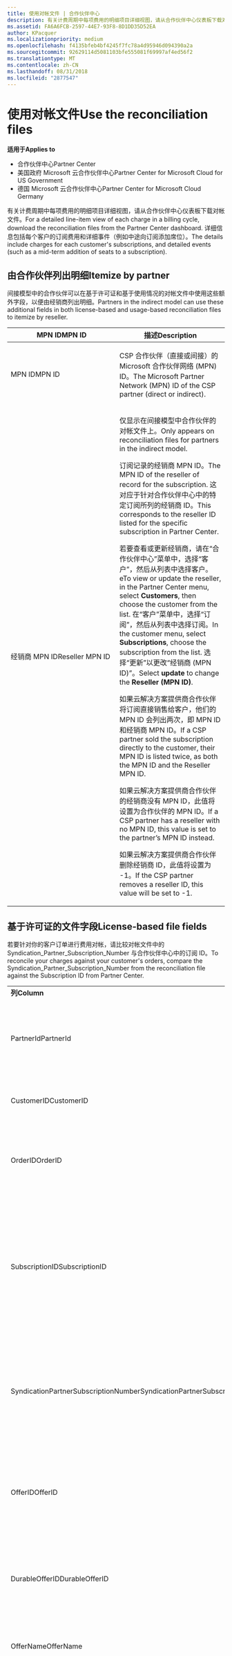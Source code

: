 ```yaml
---
title: 使用对帐文件 | 合作伙伴中心
description: 有关计费周期中每项费用的明细项目详细视图，请从合作伙伴中心仪表板下载对帐文件。
ms.assetid: FA6A6FCB-2597-44E7-93F8-8D1DD35D52EA
author: KPacquer
ms.localizationpriority: medium
ms.openlocfilehash: f4135bfeb4bf4245f7fc78a4d95946d094390a2a
ms.sourcegitcommit: 92629114d5081103bfe555081f69997af4ed56f2
ms.translationtype: MT
ms.contentlocale: zh-CN
ms.lasthandoff: 08/31/2018
ms.locfileid: "2877547"
---
```

# <a name="use-the-reconciliation-files"></a><span data-ttu-id="f4995-103">使用对帐文件</span><span class="sxs-lookup"><span data-stu-id="f4995-103">Use the reconciliation files</span></span>

**<span data-ttu-id="f4995-104">适用于</span><span class="sxs-lookup"><span data-stu-id="f4995-104">Applies to</span></span>**

-  <span data-ttu-id="f4995-105">合作伙伴中心</span><span class="sxs-lookup"><span data-stu-id="f4995-105">Partner Center</span></span>
-  <span data-ttu-id="f4995-106">美国政府 Microsoft 云合作伙伴中心</span><span class="sxs-lookup"><span data-stu-id="f4995-106">Partner Center for Microsoft Cloud for US Government</span></span>
-  <span data-ttu-id="f4995-107">德国 Microsoft 云合作伙伴中心</span><span class="sxs-lookup"><span data-stu-id="f4995-107">Partner Center for Microsoft Cloud Germany</span></span>

<span data-ttu-id="f4995-108">有关计费周期中每项费用的明细项目详细视图，请从合作伙伴中心仪表板下载对帐文件。</span><span class="sxs-lookup"><span data-stu-id="f4995-108">For a detailed line-item view of each charge in a billing cycle, download the reconciliation files from the Partner Center dashboard.</span></span> <span data-ttu-id="f4995-109">详细信息包括每个客户的订阅费用和详细事件（例如中途向订阅添加席位）。</span><span class="sxs-lookup"><span data-stu-id="f4995-109">The details include charges for each customer's subscriptions, and detailed events (such as a mid-term addition of seats to a subscription).</span></span>

## <a href="" id="itemizebypartner"></a><span data-ttu-id="f4995-110">由合作伙伴列出明细</span><span class="sxs-lookup"><span data-stu-id="f4995-110">Itemize by partner</span></span>


<span data-ttu-id="f4995-111">间接模型中的合作伙伴可以在基于许可证和基于使用情况的对帐文件中使用这些额外字段，以便由经销商列出明细。</span><span class="sxs-lookup"><span data-stu-id="f4995-111">Partners in the indirect model can use these additional fields in both license-based and usage-based reconciliation files to itemize by reseller.</span></span>

<table>
<colgroup>
<col width="50%" />
<col width="50%" />
</colgroup>
<thead>
<tr class="header">
<th><span data-ttu-id="f4995-112">MPN ID</span><span class="sxs-lookup"><span data-stu-id="f4995-112">MPN ID</span></span></th>
<th><span data-ttu-id="f4995-113">描述</span><span class="sxs-lookup"><span data-stu-id="f4995-113">Description</span></span></th>
</tr>
</thead>
<tbody>
<tr class="odd">
<td><span data-ttu-id="f4995-114">MPN ID</span><span class="sxs-lookup"><span data-stu-id="f4995-114">MPN ID</span></span></td>
<td><p><span data-ttu-id="f4995-115">CSP 合作伙伴（直接或间接）的 Microsoft 合作伙伴网络 (MPN) ID。</span><span class="sxs-lookup"><span data-stu-id="f4995-115">The Microsoft Partner Network (MPN) ID of the CSP partner (direct or indirect).</span></span></p></td>
</tr>
<tr class="even">
<td><span data-ttu-id="f4995-116">经销商 MPN ID</span><span class="sxs-lookup"><span data-stu-id="f4995-116">Reseller MPN ID</span></span></td>
<td><p><span data-ttu-id="f4995-117">仅显示在间接模型中合作伙伴的对帐文件上。</span><span class="sxs-lookup"><span data-stu-id="f4995-117">Only appears on reconciliation files for partners in the indirect model.</span></span></p>
<p><span data-ttu-id="f4995-118">订阅记录的经销商 MPN ID。</span><span class="sxs-lookup"><span data-stu-id="f4995-118">The MPN ID of the reseller of record for the subscription.</span></span> <span data-ttu-id="f4995-119">这对应于针对合作伙伴中心中的特定订阅所列的经销商 ID。</span><span class="sxs-lookup"><span data-stu-id="f4995-119">This corresponds to the reseller ID listed for the specific subscription in Partner Center.</span></span></p>
<p><span data-ttu-id="f4995-120">若要查看或更新经销商，请在“合作伙伴中心”菜单中，选择“客户”<strong></strong>，然后从列表中选择客户。</span><span class="sxs-lookup"><span data-stu-id="f4995-120">eTo view or update the reseller, in the Partner Center menu, select <strong>Customers</strong>, then choose the customer from the list.</span></span> <span data-ttu-id="f4995-121">在“客户”菜单中，选择“订阅”<strong></strong>，然后从列表中选择订阅。</span><span class="sxs-lookup"><span data-stu-id="f4995-121">In the customer menu, select <strong>Subscriptions</strong>, choose the subscription from the list.</span></span> <span data-ttu-id="f4995-122">选择“更新”<strong></strong>以更改“经销商 (MPN ID)”<strong></strong>。</span><span class="sxs-lookup"><span data-stu-id="f4995-122">Select <strong>update</strong> to change the <strong>Reseller (MPN ID)</strong>.</span></span></p>
<p><span data-ttu-id="f4995-123">如果云解决方案提供商合作伙伴将订阅直接销售给客户，他们的 MPN ID 会列出两次，即 MPN ID 和经销商 MPN ID。</span><span class="sxs-lookup"><span data-stu-id="f4995-123">If a CSP partner sold the subscription directly to the customer, their MPN ID is listed twice, as both the MPN ID and the Reseller MPN ID.</span></span></p>
<p><span data-ttu-id="f4995-124">如果云解决方案提供商合作伙伴的经销商没有 MPN ID，此值将设置为合作伙伴的 MPN ID。</span><span class="sxs-lookup"><span data-stu-id="f4995-124">If a CSP partner has a reseller with no MPN ID, this value is set to the partner’s MPN ID instead.</span></span></p>
<p><span data-ttu-id="f4995-125">如果云解决方案提供商合作伙伴删除经销商 ID，此值将设置为 -1。</span><span class="sxs-lookup"><span data-stu-id="f4995-125">If the CSP partner removes a reseller ID, this value will be set to -1.</span></span></p></td>
</tr>
</tbody>
</table>

 

## <a href="" id="licensebasedfiles"></a> <span data-ttu-id="f4995-126">基于许可证的文件字段</span><span class="sxs-lookup"><span data-stu-id="f4995-126">License-based file fields</span></span>


<span data-ttu-id="f4995-127">若要针对你的客户订单进行费用对帐，请比较对帐文件中的 Syndication\_Partner\_Subscription\_Number 与合作伙伴中心中的订阅 ID。</span><span class="sxs-lookup"><span data-stu-id="f4995-127">To reconcile your charges against your customer's orders, compare the Syndication\_Partner\_Subscription\_Number from the reconciliation file against the Subscription ID from Partner Center.</span></span>

<table>
<colgroup>
<col width="33%" />
<col width="33%" />
<col width="33%" />
</colgroup>
<tbody>
<tr class="odd">
<td><strong><span data-ttu-id="f4995-128">列</span><span class="sxs-lookup"><span data-stu-id="f4995-128">Column</span></span></strong></td>
<td><strong><span data-ttu-id="f4995-129">描述</span><span class="sxs-lookup"><span data-stu-id="f4995-129">Description</span></span></strong></td>
<td><strong><span data-ttu-id="f4995-130">示例值</span><span class="sxs-lookup"><span data-stu-id="f4995-130">Sample Value</span></span></strong></td>
</tr>
<tr class="even">
<td><span data-ttu-id="f4995-131">PartnerId</span><span class="sxs-lookup"><span data-stu-id="f4995-131">PartnerId</span></span></td>
<td><p><span data-ttu-id="f4995-132">特定计费单位的唯一标识符（采用 GUID 格式）。</span><span class="sxs-lookup"><span data-stu-id="f4995-132">Unique identifier for a specific billing entity, in GUID format.</span></span> <span data-ttu-id="f4995-133">对帐不需要，但可能是有用的信息。</span><span class="sxs-lookup"><span data-stu-id="f4995-133">Not required for reconciliation, however may be useful information.</span></span> <span data-ttu-id="f4995-134">在所有行中均相同。</span><span class="sxs-lookup"><span data-stu-id="f4995-134">Same in all rows.</span></span></p></td>
<td><span data-ttu-id="f4995-135">8ddd03642-test-test-test-46b58d356b4e</span><span class="sxs-lookup"><span data-stu-id="f4995-135">8ddd03642-test-test-test-46b58d356b4e</span></span></td>
</tr>
<tr class="odd">
<td><span data-ttu-id="f4995-136">CustomerID</span><span class="sxs-lookup"><span data-stu-id="f4995-136">CustomerID</span></span></td>
<td><p><span data-ttu-id="f4995-137">唯一 Microsoft ID（采用 GUID 格式），用于识别客户。</span><span class="sxs-lookup"><span data-stu-id="f4995-137">Unique Microsoft ID, in GUID format, used to identify the customer.</span></span></p></td>
<td><span data-ttu-id="f4995-138">12ABCD34-001A-BCD2-987C-3210ABCD5678</span><span class="sxs-lookup"><span data-stu-id="f4995-138">12ABCD34-001A-BCD2-987C-3210ABCD5678</span></span></td>
</tr>
<tr class="even">
<td><span data-ttu-id="f4995-139">OrderID</span><span class="sxs-lookup"><span data-stu-id="f4995-139">OrderID</span></span></td>
<td><p><span data-ttu-id="f4995-140">Microsoft 帐单平台中订单的唯一标识符。</span><span class="sxs-lookup"><span data-stu-id="f4995-140">Unique identifier for an order in the Microsoft billing platform.</span></span> <span data-ttu-id="f4995-141">当联系支持人员而不用于对帐时，可能对识别订单非常有用。</span><span class="sxs-lookup"><span data-stu-id="f4995-141">May be useful to identify the order when contacting support but not for reconciliation.</span></span></p></td>
<td><span data-ttu-id="f4995-142">566890604832738111</span><span class="sxs-lookup"><span data-stu-id="f4995-142">566890604832738111</span></span></td>
</tr>
<tr class="odd">
<td><span data-ttu-id="f4995-143">SubscriptionID</span><span class="sxs-lookup"><span data-stu-id="f4995-143">SubscriptionID</span></span></td>
<td><p><span data-ttu-id="f4995-144">Microsoft 帐单平台中订阅的唯一标识符。</span><span class="sxs-lookup"><span data-stu-id="f4995-144">Unique identifier for a subscription in the Microsoft billing platform.</span></span> <span data-ttu-id="f4995-145">当联系支持人员而不用于对帐时，可能对识别订阅非常有用。</span><span class="sxs-lookup"><span data-stu-id="f4995-145">May be useful to identify the subscription when contacting support but not for reconciliation.</span></span></p>
<p><span data-ttu-id="f4995-146">这与合作伙伴管理员控制台中的订阅 ID 不相同。</span><span class="sxs-lookup"><span data-stu-id="f4995-146">This is not the same as the Subscription ID on the Partner Admin Console.</span></span> <span data-ttu-id="f4995-147">请参阅 Syndication_Partner_Subscription_Number。</span><span class="sxs-lookup"><span data-stu-id="f4995-147">Please see Syndication_Partner_Subscription_Number.</span></span></p></td>
<td><span data-ttu-id="f4995-148">usCBMgAAAAAAAAIA</span><span class="sxs-lookup"><span data-stu-id="f4995-148">usCBMgAAAAAAAAIA</span></span></td>
</tr>
<tr class="even">
<td><span data-ttu-id="f4995-149">SyndicationPartnerSubscriptionNumber</span><span class="sxs-lookup"><span data-stu-id="f4995-149">SyndicationPartnerSubscriptionNumber</span></span></td>
<td><p><span data-ttu-id="f4995-150">订阅的唯一标识符。</span><span class="sxs-lookup"><span data-stu-id="f4995-150">Unique identifier for subscriptions.</span></span> <span data-ttu-id="f4995-151">客户的同一个计划可能有多个订阅，因此这对于对帐文件分析非常重要。</span><span class="sxs-lookup"><span data-stu-id="f4995-151">A customer can have multiple subscriptions for the same plan, so this is important for reconciliation file analysis.</span></span></p>
<p><span data-ttu-id="f4995-152">此字段将映射到合作伙伴管理员控制台中的订阅 ID。</span><span class="sxs-lookup"><span data-stu-id="f4995-152">This field maps to the Subscription ID in the Partner Admin Console.</span></span></p></td>
<td><span data-ttu-id="f4995-153">fb977ab5-test-test-test-24c8d9591708</span><span class="sxs-lookup"><span data-stu-id="f4995-153">fb977ab5-test-test-test-24c8d9591708</span></span></td>
</tr>
<tr class="odd">
<td><span data-ttu-id="f4995-154">OfferID</span><span class="sxs-lookup"><span data-stu-id="f4995-154">OfferID</span></span></td>
<td><p><span data-ttu-id="f4995-155">唯一的产品/服务 ID。</span><span class="sxs-lookup"><span data-stu-id="f4995-155">Unique offer ID.</span></span> <span data-ttu-id="f4995-156">根据价目表的标准产品/服务 ID。</span><span class="sxs-lookup"><span data-stu-id="f4995-156">Standard offer ID as per price list.</span></span></p>
<p><span data-ttu-id="f4995-157"><b>注意</b>：此值与价目表中的产品/服务 ID 不匹配。</span><span class="sxs-lookup"><span data-stu-id="f4995-157"><b>Note</b>: This value does not match Offer ID from the price list.</span></span> <span data-ttu-id="f4995-158">请参阅下方的 DurableOfferID。</span><span class="sxs-lookup"><span data-stu-id="f4995-158">See DurableOfferID below.</span></span></p></td>
<td><span data-ttu-id="f4995-159">FE616D64-E9A8-40EF-843F-152E9BBEF3D1</span><span class="sxs-lookup"><span data-stu-id="f4995-159">FE616D64-E9A8-40EF-843F-152E9BBEF3D1</span></span></td>
</tr>
<tr class="even">
<td><span data-ttu-id="f4995-160">DurableOfferID</span><span class="sxs-lookup"><span data-stu-id="f4995-160">DurableOfferID</span></span></td>
<td><p><span data-ttu-id="f4995-161">唯一的持久型产品/服务 ID，如价目表中所定义。</span><span class="sxs-lookup"><span data-stu-id="f4995-161">Unique durable offer ID, as defined in the price list.</span></span></p>
<p><span data-ttu-id="f4995-162"><b>注意</b>：此值与价目表中的产品/服务 ID 匹配。</span><span class="sxs-lookup"><span data-stu-id="f4995-162"><b>Note</b>: This value matches the Offer ID from the price list.</span></span></p></td>
<td><span data-ttu-id="f4995-163">1017D7F3-6D7F-4BFA-BDD8-79BC8F104E0C</span><span class="sxs-lookup"><span data-stu-id="f4995-163">1017D7F3-6D7F-4BFA-BDD8-79BC8F104E0C</span></span></td>
</tr>
<tr class="odd">
<td><span data-ttu-id="f4995-164">OfferName</span><span class="sxs-lookup"><span data-stu-id="f4995-164">OfferName</span></span></td>
<td><p><span data-ttu-id="f4995-165">客户购买的服务产品的名称，如价目表中所定义。</span><span class="sxs-lookup"><span data-stu-id="f4995-165">The name of the service offering purchased by the customer, as defined in the price list.</span></span></p></td>
<td><span data-ttu-id="f4995-166">Microsoft Office 365（计划 E3）</span><span class="sxs-lookup"><span data-stu-id="f4995-166">Microsoft Office 365 (Plan E3)</span></span></td>
</tr>
<tr class="even">
<td><span data-ttu-id="f4995-167">SubscriptionStartDate</span><span class="sxs-lookup"><span data-stu-id="f4995-167">SubscriptionStartDate</span></span></td>
<td><p><span data-ttu-id="f4995-168">订阅开始日期，设置为提交订单后的第二天。</span><span class="sxs-lookup"><span data-stu-id="f4995-168">The subscription start date, set to the day after the order is submitted.</span></span> <span data-ttu-id="f4995-169">通过结合查看订阅开始日期和结束日期，你可以确定客户是仍在第一年的订阅期内，还是需要续订下一年的订阅。</span><span class="sxs-lookup"><span data-stu-id="f4995-169">By looking at the subscription start date in conjunction with the end date, you can determine if the customer is still within the first year of the subscription or if the subscription has been renewed for the following year.</span></span></p>
<p><span data-ttu-id="f4995-170">时间始终是一天的开始，即 0:00。</span><span class="sxs-lookup"><span data-stu-id="f4995-170">The time is always the beginning of the day, 0:00.</span></span></p></td>
<td><span data-ttu-id="f4995-171">2/1/2015 0:00</span><span class="sxs-lookup"><span data-stu-id="f4995-171">2/1/2015 0:00</span></span></td>
</tr>
<tr class="odd">
<td><span data-ttu-id="f4995-172">SubscriptionEndDate</span><span class="sxs-lookup"><span data-stu-id="f4995-172">SubscriptionEndDate</span></span></td>
<td><p><span data-ttu-id="f4995-173">订阅结束日期：12 个月 + 开始日期之后的 x 天（以便与合作伙伴帐单日期一致）或从续订日期算起的 12 个月。</span><span class="sxs-lookup"><span data-stu-id="f4995-173">The subscription end date: 12 months + x days after start date (to align with partner billing date) or 12 months from renewal date.</span></span></p>
<p><span data-ttu-id="f4995-174">续订时，价格将更新为当前价目表。</span><span class="sxs-lookup"><span data-stu-id="f4995-174">At renewal, prices are updated to the current price list.</span></span> <span data-ttu-id="f4995-175">自动续订之前可能需要与客户进行通信。</span><span class="sxs-lookup"><span data-stu-id="f4995-175">Customer communication may be required in advance of automated renewal.</span></span></p>
<p><span data-ttu-id="f4995-176">时间始终是一天的开始，即 0:00。</span><span class="sxs-lookup"><span data-stu-id="f4995-176">The time is always the beginning of the day, 0:00.</span></span></p></td>
<td><span data-ttu-id="f4995-177">2/1/2015 0:00</span><span class="sxs-lookup"><span data-stu-id="f4995-177">2/1/2015 0:00</span></span></td>
</tr>
<tr class="even">
<td><span data-ttu-id="f4995-178">ChargeStartDate</span><span class="sxs-lookup"><span data-stu-id="f4995-178">ChargeStartDate</span></span></td>
<td><p><span data-ttu-id="f4995-179">费用的开始日。</span><span class="sxs-lookup"><span data-stu-id="f4995-179">Start day of the charges.</span></span></p>
<p><span data-ttu-id="f4995-180">当客户更改座位数量时，此数字用于计算每日（按比例）费用。</span><span class="sxs-lookup"><span data-stu-id="f4995-180">When a customer changes seat numbers, this number is used to calculate per-day (pro-rata) charges.</span></span></p>
<p><span data-ttu-id="f4995-181">时间始终是一天的开始，即 0:00。</span><span class="sxs-lookup"><span data-stu-id="f4995-181">The time is always the beginning of the day, 0:00.</span></span></p></td>
<td><span data-ttu-id="f4995-182">2/1/2015 0:00</span><span class="sxs-lookup"><span data-stu-id="f4995-182">2/1/2015 0:00</span></span></td>
</tr>
<tr class="odd">
<td><span data-ttu-id="f4995-183">ChargeEndDate</span><span class="sxs-lookup"><span data-stu-id="f4995-183">ChargeEndDate</span></span></td>
<td><p><span data-ttu-id="f4995-184">费用的结束日。</span><span class="sxs-lookup"><span data-stu-id="f4995-184">End day of the charges.</span></span></p>
<p><span data-ttu-id="f4995-185">当客户更改座位数量时，此数字用于计算每日（按比例）费用。</span><span class="sxs-lookup"><span data-stu-id="f4995-185">When a customer changes seat numbers, this number is used to calculate per-day (pro-rata) charges.</span></span></p>
<p><span data-ttu-id="f4995-186">时间始终是一天的结束，即 23:59。</span><span class="sxs-lookup"><span data-stu-id="f4995-186">The time is always the end of the day, 23:59.</span></span></p></td>
<td><span data-ttu-id="f4995-187">2/28/2015 23:59</span><span class="sxs-lookup"><span data-stu-id="f4995-187">2/28/2015 23:59</span></span></td>
</tr>
<tr class="even">
<td><span data-ttu-id="f4995-188">ChargeType</span><span class="sxs-lookup"><span data-stu-id="f4995-188">ChargeType</span></span></td>
<td><p><span data-ttu-id="f4995-189">费用或调整的类型。</span><span class="sxs-lookup"><span data-stu-id="f4995-189">The type of charge or adjustment.</span></span> <span data-ttu-id="f4995-190">请参阅“<a href="#charge_types">映射发票与对帐文件之间的费用</a>”</span><span class="sxs-lookup"><span data-stu-id="f4995-190">See <a href="#charge_types">Mapping charges between an invoice and the reconciliation file</a></span></span></p></td>
<td><p><span data-ttu-id="f4995-191">请参阅<a href="#charge_types">映射发票与对帐文件之间的费用</a></span><span class="sxs-lookup"><span data-stu-id="f4995-191">See <a href="#charge_types">Mapping charges between an invoice and the reconciliation file</a></span></span></p></td>
</tr>
<tr class="odd">
<td><span data-ttu-id="f4995-192">UnitPrice</span><span class="sxs-lookup"><span data-stu-id="f4995-192">UnitPrice</span></span></td>
<td><p><span data-ttu-id="f4995-193">购买时公布在价目表中的每一席位的价格。</span><span class="sxs-lookup"><span data-stu-id="f4995-193">Price per seat, as published in the pricelist at the time of purchase.</span></span> <span data-ttu-id="f4995-194">确保这与在对帐期间你的计费系统中存储的信息相匹配。</span><span class="sxs-lookup"><span data-stu-id="f4995-194">Ensure this matches the information stored in your billing system during reconciliation.</span></span></p></td>
<td><span data-ttu-id="f4995-195">6.82</span><span class="sxs-lookup"><span data-stu-id="f4995-195">6.82</span></span></td>
</tr>
<tr class="even">
<td><span data-ttu-id="f4995-196">数量</span><span class="sxs-lookup"><span data-stu-id="f4995-196">Quantity</span></span></td>
<td><p><span data-ttu-id="f4995-197">席位的数量。</span><span class="sxs-lookup"><span data-stu-id="f4995-197">Number of seats.</span></span> <span data-ttu-id="f4995-198">确保这与在对帐期间你的计费系统中存储的信息相匹配。</span><span class="sxs-lookup"><span data-stu-id="f4995-198">Ensure this matches the information stored in your billing system during reconciliation.</span></span></p></td>
<td><span data-ttu-id="f4995-199">2</span><span class="sxs-lookup"><span data-stu-id="f4995-199">2</span></span></td>
</tr>
<tr class="odd">
<td><span data-ttu-id="f4995-200">金额</span><span class="sxs-lookup"><span data-stu-id="f4995-200">Amount</span></span></td>
<td><p><span data-ttu-id="f4995-201">数量的总价。</span><span class="sxs-lookup"><span data-stu-id="f4995-201">Total of price for quantity.</span></span> <span data-ttu-id="f4995-202">在检查金额计算是否匹配你为客户计算此项的方式时非常有用。</span><span class="sxs-lookup"><span data-stu-id="f4995-202">Useful to check that the amount calculation matches how you calculate this for your customers.</span></span></p></td>
<td><span data-ttu-id="f4995-203">13.32</span><span class="sxs-lookup"><span data-stu-id="f4995-203">13.32</span></span></td>
</tr>
<tr class="even">
<td><span data-ttu-id="f4995-204">TotalOtherDiscount</span><span class="sxs-lookup"><span data-stu-id="f4995-204">TotalOtherDiscount</span></span></td>
<td><p><span data-ttu-id="f4995-205">适用于这些费用的折扣金额。</span><span class="sxs-lookup"><span data-stu-id="f4995-205">Amount of discount applied to these charges.</span></span> <span data-ttu-id="f4995-206">IUR 或有资格获得奖励的新订阅还将包含此列中的折扣金额。</span><span class="sxs-lookup"><span data-stu-id="f4995-206">IUR or new subscriptions eligible for an incentive will also contain a discount amount in this column.</span></span></p></td>
<td><span data-ttu-id="f4995-207">2.32</span><span class="sxs-lookup"><span data-stu-id="f4995-207">2.32</span></span></td>
</tr>
<tr class="odd">
<td><span data-ttu-id="f4995-208">小计</span><span class="sxs-lookup"><span data-stu-id="f4995-208">Subtotal</span></span></td>
<td><p><span data-ttu-id="f4995-209">税前总额。</span><span class="sxs-lookup"><span data-stu-id="f4995-209">Total before tax.</span></span> <span data-ttu-id="f4995-210">如果有折扣，请检查你的小计是否匹配你的预期总额。</span><span class="sxs-lookup"><span data-stu-id="f4995-210">Checks that your subtotal matches your expected total, in case of a discount.</span></span></p></td>
<td><span data-ttu-id="f4995-211">11</span><span class="sxs-lookup"><span data-stu-id="f4995-211">11</span></span></td>
</tr>
<tr class="even">
<td><span data-ttu-id="f4995-212">税务</span><span class="sxs-lookup"><span data-stu-id="f4995-212">Tax</span></span></td>
<td><p><span data-ttu-id="f4995-213">税务金额费用，基于你的市场税务规则和特定情况。</span><span class="sxs-lookup"><span data-stu-id="f4995-213">Tax amount charge, based on your market's tax rules and specific circumstances.</span></span></p></td>
<td><span data-ttu-id="f4995-214">0</span><span class="sxs-lookup"><span data-stu-id="f4995-214">0</span></span></td>
</tr>
<tr class="odd">
<td><span data-ttu-id="f4995-215">TotalForCustomer</span><span class="sxs-lookup"><span data-stu-id="f4995-215">TotalForCustomer</span></span></td>
<td><p><span data-ttu-id="f4995-216">税后总额。</span><span class="sxs-lookup"><span data-stu-id="f4995-216">Total after tax.</span></span> <span data-ttu-id="f4995-217">检查你是否在发票中计入了税务。</span><span class="sxs-lookup"><span data-stu-id="f4995-217">Checks if you are charged tax in the invoice.</span></span></p></td>
<td><span data-ttu-id="f4995-218">11</span><span class="sxs-lookup"><span data-stu-id="f4995-218">11</span></span></td>
</tr>
<tr class="even">
<td><span data-ttu-id="f4995-219">货币</span><span class="sxs-lookup"><span data-stu-id="f4995-219">Currency</span></span></td>
<td><p><span data-ttu-id="f4995-220">货币类型。</span><span class="sxs-lookup"><span data-stu-id="f4995-220">Currency type.</span></span> <span data-ttu-id="f4995-221">每个计费单位仅使用一种货币。</span><span class="sxs-lookup"><span data-stu-id="f4995-221">Each billing entity has only one currency.</span></span> <span data-ttu-id="f4995-222">检查它是否匹配你的第一张发票，然后检查在任何主要的帐单平台更新后是否匹配。</span><span class="sxs-lookup"><span data-stu-id="f4995-222">Check that it matches your first invoice and then after any major billing platform update.</span></span></p></td>
<td><span data-ttu-id="f4995-223">EUR</span><span class="sxs-lookup"><span data-stu-id="f4995-223">EUR</span></span></td>
</tr>
<tr class="odd">
<td><span data-ttu-id="f4995-224">CustomerName</span><span class="sxs-lookup"><span data-stu-id="f4995-224">CustomerName</span></span></td>
<td><p><span data-ttu-id="f4995-225">在合作伙伴中心中报告的客户的组织名称。</span><span class="sxs-lookup"><span data-stu-id="f4995-225">Customer's organization name as reported in Partner Center.</span></span> <span data-ttu-id="f4995-226">这在使用系统信息对发票进行对帐时非常有用。</span><span class="sxs-lookup"><span data-stu-id="f4995-226">This is very important for reconciling the invoice with your system information.</span></span></p></td>
<td><span data-ttu-id="f4995-227">测试客户 A</span><span class="sxs-lookup"><span data-stu-id="f4995-227">Test Customer A</span></span></td>
</tr>
<tr class="even">
<td><span data-ttu-id="f4995-228">MPNID</span><span class="sxs-lookup"><span data-stu-id="f4995-228">MPNID</span></span></td>
<td><p><span data-ttu-id="f4995-229">云解决方案提供商合作伙伴的 MPN ID</span><span class="sxs-lookup"><span data-stu-id="f4995-229">MPN ID of the CSP partner</span></span></p></td>
<td><span data-ttu-id="f4995-230">4390934</span><span class="sxs-lookup"><span data-stu-id="f4995-230">4390934</span></span></td>
</tr>
<tr class="odd">
<td><span data-ttu-id="f4995-231">ResellerMPNID</span><span class="sxs-lookup"><span data-stu-id="f4995-231">ResellerMPNID</span></span></td>
<td><p><span data-ttu-id="f4995-232">订阅记录的经销商 MPN ID。</span><span class="sxs-lookup"><span data-stu-id="f4995-232">MPN ID of the reseller of record for the subscription.</span></span> <span data-ttu-id="f4995-233">请参阅[由合作伙伴列出明细](#itemizebypartner)。</span><span class="sxs-lookup"><span data-stu-id="f4995-233">See [Itemize by partner](#itemizebypartner).</span></span></p></td>
<td><span data-ttu-id="f4995-234">4390934</span><span class="sxs-lookup"><span data-stu-id="f4995-234">4390934</span></span></td>
</tr>
<tr class="even">
<td><span data-ttu-id="f4995-235">DomainName</span><span class="sxs-lookup"><span data-stu-id="f4995-235">DomainName</span></span></td>
<td><p><span data-ttu-id="f4995-236">客户的域名，用于帮助识别客户。</span><span class="sxs-lookup"><span data-stu-id="f4995-236">Customer's domain name, used to help identify the customer.</span></span> <span data-ttu-id="f4995-237">该字段在第二个计费周期之前可能会显示为空白。</span><span class="sxs-lookup"><span data-stu-id="f4995-237">This field may appear blank until the second billing cycle.</span></span></p></td>
<td><span data-ttu-id="f4995-238">example.onmicrosoft.com</span><span class="sxs-lookup"><span data-stu-id="f4995-238">example.onmicrosoft.com</span></span></td>
</tr>
<tr class="odd">
<td><span data-ttu-id="f4995-239">SubscriptionName</span><span class="sxs-lookup"><span data-stu-id="f4995-239">SubscriptionName</span></span></td>
<td><p><span data-ttu-id="f4995-240">订阅昵称。</span><span class="sxs-lookup"><span data-stu-id="f4995-240">Subscription nickname.</span></span> <span data-ttu-id="f4995-241">如果未指定昵称，合作伙伴中心将使用 OfferName。</span><span class="sxs-lookup"><span data-stu-id="f4995-241">If no nickname is specified, Partner Center uses the OfferName.</span></span></p></td>
<td><span data-ttu-id="f4995-242">联机项目</span><span class="sxs-lookup"><span data-stu-id="f4995-242">PROJECT ONLINE</span></span></td>
</tr>
<tr class="even">
<td><span data-ttu-id="f4995-243">SubscriptionDescription</span><span class="sxs-lookup"><span data-stu-id="f4995-243">SubscriptionDescription</span></span></td>
<td><p><span data-ttu-id="f4995-244">客户购买的服务产品的名称，如价目表中所定义。</span><span class="sxs-lookup"><span data-stu-id="f4995-244">The name of the service offering purchased by the customer, as defined in the price list.</span></span> <span data-ttu-id="f4995-245">（与产品/服务名称字段相同）。</span><span class="sxs-lookup"><span data-stu-id="f4995-245">(This is an identical field to Offer name).</span></span></p></td>
<td><span data-ttu-id="f4995-246">不带项目客户端的高级联机项目</span><span class="sxs-lookup"><span data-stu-id="f4995-246">PROJECT ONLINE PREMIUM WITHOUT PROJECT CLIENT</span></span></td>
</tr>
</tbody>
</table>


## <a href="" id="usagebasedfiles"></a><span data-ttu-id="f4995-247">基于使用情况的文件字段</span><span class="sxs-lookup"><span data-stu-id="f4995-247">Usage-based file fields</span></span>


<span data-ttu-id="f4995-248">若要针对你的客户的使用情况进行费用对帐，请比较对帐文件中的 ResellerID/ResellerName/ResellerBillableAccount、客户名称与合作伙伴中心中的订阅 ID。</span><span class="sxs-lookup"><span data-stu-id="f4995-248">To reconcile your charges against your customer's usage, compare the ResellerID/ResellerName/ResellerBillableAccount from the reconciliation file, the customer name, and the Subscription ID from Partner Center.</span></span>

<span data-ttu-id="f4995-249">以下字段说明已使用的服务和费率。</span><span class="sxs-lookup"><span data-stu-id="f4995-249">The following fields explain which services were used and the rate.</span></span>

<table>
<colgroup>
<col width="33%" />
<col width="33%" />
<col width="33%" />
</colgroup>
<tbody>
<tr class="odd">
<td><strong><span data-ttu-id="f4995-250">列</span><span class="sxs-lookup"><span data-stu-id="f4995-250">Column</span></span></strong></td>
<td><strong><span data-ttu-id="f4995-251">说明</span><span class="sxs-lookup"><span data-stu-id="f4995-251">Description</span></span></strong></td>
<td><strong><span data-ttu-id="f4995-252">示例值</span><span class="sxs-lookup"><span data-stu-id="f4995-252">Sample value</span></span></strong></td>
</tr>
<tr class="even">
<td><span data-ttu-id="f4995-253">PartnerID</span><span class="sxs-lookup"><span data-stu-id="f4995-253">PartnerID</span></span></td>
<td><p><span data-ttu-id="f4995-254">合作伙伴 ID（采用 GUID 格式）。</span><span class="sxs-lookup"><span data-stu-id="f4995-254">Partner ID, in GUID format.</span></span></p></td>
<td><span data-ttu-id="f4995-255">DA41BC5F-C52D-4464-8A8D-8C8DCC43503B</span><span class="sxs-lookup"><span data-stu-id="f4995-255">DA41BC5F-C52D-4464-8A8D-8C8DCC43503B</span></span></td>
</tr>
<tr class="odd">
<td><span data-ttu-id="f4995-256">PartnerName</span><span class="sxs-lookup"><span data-stu-id="f4995-256">PartnerName</span></span></td>
<td><p><span data-ttu-id="f4995-257">合作伙伴名称。</span><span class="sxs-lookup"><span data-stu-id="f4995-257">Partner Name.</span></span></p></td>
<td><span data-ttu-id="f4995-258">Acme Incorporated</span><span class="sxs-lookup"><span data-stu-id="f4995-258">Acme Incorporated</span></span></td>
</tr>
<tr class="even">
<td><span data-ttu-id="f4995-259">PartnerBillableAccountID</span><span class="sxs-lookup"><span data-stu-id="f4995-259">PartnerBillableAccountID</span></span></td>
<td><p><span data-ttu-id="f4995-260">合作伙伴帐户 ID。</span><span class="sxs-lookup"><span data-stu-id="f4995-260">Partner Account ID.</span></span></p></td>
<td><span data-ttu-id="f4995-261">1010578050</span><span class="sxs-lookup"><span data-stu-id="f4995-261">1010578050</span></span></td>
</tr>
<tr class="odd">
<td><span data-ttu-id="f4995-262">CustomerName</span><span class="sxs-lookup"><span data-stu-id="f4995-262">CustomerName</span></span></td>
<td><p><span data-ttu-id="f4995-263">在合作伙伴中心中报告的客户的组织名称。</span><span class="sxs-lookup"><span data-stu-id="f4995-263">Customer's organization name as reported in Partner Center.</span></span> <span data-ttu-id="f4995-264">这在使用系统信息对发票进行对帐时非常有用。</span><span class="sxs-lookup"><span data-stu-id="f4995-264">This is very important for reconciling the invoice with your system information.</span></span></p></td>
<td><span data-ttu-id="f4995-265">测试客户 A</span><span class="sxs-lookup"><span data-stu-id="f4995-265">Test Customer A</span></span></td>
</tr>
<tr class="even">
<td><span data-ttu-id="f4995-266">MPNID</span><span class="sxs-lookup"><span data-stu-id="f4995-266">MPNID</span></span></td>
<td><p><span data-ttu-id="f4995-267">云解决方案提供商合作伙伴的 MPN ID。</span><span class="sxs-lookup"><span data-stu-id="f4995-267">MPN ID of the CSP partner.</span></span></p></td>
<td><span data-ttu-id="f4995-268">4390934</span><span class="sxs-lookup"><span data-stu-id="f4995-268">4390934</span></span></td>
</tr>
<tr class="odd">
<td><span data-ttu-id="f4995-269">ResellerMPNID</span><span class="sxs-lookup"><span data-stu-id="f4995-269">ResellerMPNID</span></span></td>
<td><p><span data-ttu-id="f4995-270">订阅记录的经销商 MPN ID。</span><span class="sxs-lookup"><span data-stu-id="f4995-270">MPN ID of the reseller of record for the subscription.</span></span> <span data-ttu-id="f4995-271">请参阅[由合作伙伴列出明细](#itemizebypartner)。</span><span class="sxs-lookup"><span data-stu-id="f4995-271">See [Itemize by partner](#itemizebypartner).</span></span></p></td>
<td><span data-ttu-id="f4995-272">4390934</span><span class="sxs-lookup"><span data-stu-id="f4995-272">4390934</span></span></td>
</tr>
<tr class="even">
<td><span data-ttu-id="f4995-273">InvoiceNumber</span><span class="sxs-lookup"><span data-stu-id="f4995-273">InvoiceNumber</span></span></td>
<td><p><span data-ttu-id="f4995-274">显示执行交易所在的发票号码。</span><span class="sxs-lookup"><span data-stu-id="f4995-274">Invoice number where the specified transaction appears.</span></span></p></td>
<td><span data-ttu-id="f4995-275">D020001IVK</span><span class="sxs-lookup"><span data-stu-id="f4995-275">D020001IVK</span></span></td>
</tr>
<tr class="odd">
<td><span data-ttu-id="f4995-276">ChargeStartDate</span><span class="sxs-lookup"><span data-stu-id="f4995-276">ChargeStartDate</span></span></td>
<td><p><span data-ttu-id="f4995-277">计费周期的开始日期，之前未付款的潜在使用情况数据（来自上一个计费周期）的显示日期除外。</span><span class="sxs-lookup"><span data-stu-id="f4995-277">Start date of billing cycle except when presenting dates of previously uncharged latent usage data (from previous bill cycle).</span></span></p>
<p><span data-ttu-id="f4995-278">时间始终是一天的开始，即 0:00。</span><span class="sxs-lookup"><span data-stu-id="f4995-278">The time is always the beginning of the day, 0:00.</span></span></p></td>
<td><span data-ttu-id="f4995-279">2/1/2014 0:00</span><span class="sxs-lookup"><span data-stu-id="f4995-279">2/1/2014 0:00</span></span></td>
</tr>
<tr class="even">
<td><span data-ttu-id="f4995-280">ChargeEndDate</span><span class="sxs-lookup"><span data-stu-id="f4995-280">ChargeEndDate</span></span></td>
<td><p><span data-ttu-id="f4995-281">计费周期的结束日期，之前未付款的潜在使用情况数据（来自上一个计费周期）的显示日期除外。</span><span class="sxs-lookup"><span data-stu-id="f4995-281">End date of billing cycle except when presenting dates of previously uncharged latent usage data (from previous bill cycle).</span></span></p>
<p><span data-ttu-id="f4995-282">时间始终是一天的结束，即 23:59。</span><span class="sxs-lookup"><span data-stu-id="f4995-282">The time is always the end of the day, 23:59.</span></span></p></td>
<td><span data-ttu-id="f4995-283">2/28/2014 23:59</span><span class="sxs-lookup"><span data-stu-id="f4995-283">2/28/2014 23:59</span></span></td>
</tr>
<tr class="odd">
<td><span data-ttu-id="f4995-284">SubscriptionID</span><span class="sxs-lookup"><span data-stu-id="f4995-284">SubscriptionID</span></span></td>
<td><p><span data-ttu-id="f4995-285">Microsoft 帐单平台中订阅的唯一标识符。</span><span class="sxs-lookup"><span data-stu-id="f4995-285">Unique identifier for a subscription in the Microsoft billing platform.</span></span> <span data-ttu-id="f4995-286">当联系支持人员而不用于对帐时，可能对识别订阅非常有用。</span><span class="sxs-lookup"><span data-stu-id="f4995-286">May be useful to identify the subscription when contacting support but not for reconciliation.</span></span></p>
<p><span data-ttu-id="f4995-287">这与合作伙伴管理员控制台中的订阅 ID 不相同。</span><span class="sxs-lookup"><span data-stu-id="f4995-287">This is not the same as the Subscription ID on the Partner Admin Console.</span></span></p></td>
<td><span data-ttu-id="f4995-288">usCBMgAAAAAAAAIA</span><span class="sxs-lookup"><span data-stu-id="f4995-288">usCBMgAAAAAAAAIA</span></span></td>
</tr>
<tr class="even">
<td><span data-ttu-id="f4995-289">SubscriptionName</span><span class="sxs-lookup"><span data-stu-id="f4995-289">SubscriptionName</span></span></td>
<td><p><span data-ttu-id="f4995-290">服务产品的昵称。</span><span class="sxs-lookup"><span data-stu-id="f4995-290">Nickname of the service offering.</span></span></p></td>
<td><span data-ttu-id="f4995-291">Microsoft Azure</span><span class="sxs-lookup"><span data-stu-id="f4995-291">Microsoft Azure</span></span></td>
</tr>
<tr class="odd">
<td><span data-ttu-id="f4995-292">SubscriptionDescription</span><span class="sxs-lookup"><span data-stu-id="f4995-292">SubscriptionDescription</span></span></td>
<td><p><span data-ttu-id="f4995-293">服务产品的业务线</span><span class="sxs-lookup"><span data-stu-id="f4995-293">Line of business of the service offering</span></span></p></td>
<td><span data-ttu-id="f4995-294">Microsoft Azure</span><span class="sxs-lookup"><span data-stu-id="f4995-294">Microsoft Azure</span></span></td>
</tr>
<tr class="even">
<td><span data-ttu-id="f4995-295">OrderID</span><span class="sxs-lookup"><span data-stu-id="f4995-295">OrderID</span></span></td>
<td><p><span data-ttu-id="f4995-296">Microsoft 帐单平台中订单的唯一标识符。</span><span class="sxs-lookup"><span data-stu-id="f4995-296">Unique identifier for an order in the Microsoft billing platform.</span></span> <span data-ttu-id="f4995-297">当联系支持人员而不用于对帐时，可能对识别订阅非常有用。</span><span class="sxs-lookup"><span data-stu-id="f4995-297">May be useful to identify the subscription when contacting support but not for reconciliation.</span></span></p></td>
<td><span data-ttu-id="f4995-298">566890604832738111</span><span class="sxs-lookup"><span data-stu-id="f4995-298">566890604832738111</span></span></td>
</tr>
<tr class="odd">
<td><span data-ttu-id="f4995-299">ServiceName</span><span class="sxs-lookup"><span data-stu-id="f4995-299">ServiceName</span></span></td>
<td><p><span data-ttu-id="f4995-300">存在问题的 Azure 服务的名称。</span><span class="sxs-lookup"><span data-stu-id="f4995-300">The name of the Azure service in question.</span></span></p></td>
<td><span data-ttu-id="f4995-301">虚拟机</span><span class="sxs-lookup"><span data-stu-id="f4995-301">VIRTUAL MACHINES</span></span></td>
</tr>
<tr class="even">
<td><span data-ttu-id="f4995-302">ServiceType</span><span class="sxs-lookup"><span data-stu-id="f4995-302">ServiceType</span></span></td>
<td><p><span data-ttu-id="f4995-303">Windows Azure 服务的特定类型。</span><span class="sxs-lookup"><span data-stu-id="f4995-303">The specific type of Windows Azure service.</span></span></p></td>
<td><ul>
<li><span data-ttu-id="f4995-304">服务总线 – 个人或包</span><span class="sxs-lookup"><span data-stu-id="f4995-304">Service Bus – Individual or Pack</span></span></li>
<li><span data-ttu-id="f4995-305">SQL Azure 数据库 – 商用版或 Web 版</span><span class="sxs-lookup"><span data-stu-id="f4995-305">SQL Azure database – Business or Web Edition</span></span></li>
</ul></td>
</tr>
<tr class="odd">
<td><span data-ttu-id="f4995-306">ResourceGUID</span><span class="sxs-lookup"><span data-stu-id="f4995-306">ResourceGUID</span></span></td>
<td><p><span data-ttu-id="f4995-307">所有服务数据和定价结构的特定唯一标识符。</span><span class="sxs-lookup"><span data-stu-id="f4995-307">Specific unique identifier for all the service data and pricing structure.</span></span></p></td>
<td><span data-ttu-id="f4995-308">DA41BC5F-C52D-4464-8A8D-8C8DCC43503B</span><span class="sxs-lookup"><span data-stu-id="f4995-308">DA41BC5F-C52D-4464-8A8D-8C8DCC43503B</span></span></td>
</tr>
<tr class="even">
<td><span data-ttu-id="f4995-309">资源名称</span><span class="sxs-lookup"><span data-stu-id="f4995-309">Resource Name</span></span></td>
<td><p><span data-ttu-id="f4995-310">Azure 资源的名称。</span><span class="sxs-lookup"><span data-stu-id="f4995-310">The name of the Azure resource.</span></span></p></td>
<td><ul>
<li><span data-ttu-id="f4995-311">数据传输入 (GB)</span><span class="sxs-lookup"><span data-stu-id="f4995-311">Data Transfer In (GB)</span></span></li>
<li><span data-ttu-id="f4995-312">数据传输出 (GB)</span><span class="sxs-lookup"><span data-stu-id="f4995-312">Data Transfer Out (GB)</span></span></li>
</ul></td>
</tr>
<tr class="odd">
<td><span data-ttu-id="f4995-313">区域</span><span class="sxs-lookup"><span data-stu-id="f4995-313">Region</span></span></td>
<td><p><span data-ttu-id="f4995-314">使用情况适用的区域。</span><span class="sxs-lookup"><span data-stu-id="f4995-314">The region the usage applies to.</span></span> <span data-ttu-id="f4995-315">主要用于分配数据传输的速率，速率因地区而异。</span><span class="sxs-lookup"><span data-stu-id="f4995-315">Primarily used to assign rates to data transfers, as rates vary by region.</span></span></p></td>
<td><span data-ttu-id="f4995-316">亚太、欧洲、拉丁美洲、北美</span><span class="sxs-lookup"><span data-stu-id="f4995-316">Asia Pacific, Europe, Latin America, North America</span></span></td>
</tr>
<tr class="even">
<td><span data-ttu-id="f4995-317">SKU</span><span class="sxs-lookup"><span data-stu-id="f4995-317">SKU</span></span></td>
<td><p><span data-ttu-id="f4995-318">产品/服务的 MSFT 唯一标识符</span><span class="sxs-lookup"><span data-stu-id="f4995-318">MSFT unique identifier for offer</span></span></p></td>
<td><span data-ttu-id="f4995-319">7UD-00001</span><span class="sxs-lookup"><span data-stu-id="f4995-319">7UD-00001</span></span></td>
</tr>
<tr class="odd">
<td><p><span data-ttu-id="f4995-320">DetailLineItemId</span><span class="sxs-lookup"><span data-stu-id="f4995-320">DetailLineItemId</span></span></p></td>
<td><p><span data-ttu-id="f4995-321">用于针对给定计费周期中的服务或资源细分不同费率的 ID 和数量。</span><span class="sxs-lookup"><span data-stu-id="f4995-321">An ID and quantity for itemizing the different rates for a service or resource in a given billing period.</span></span> <span data-ttu-id="f4995-322">对于 Azure 分层分级，某个特定数量的计费单位最多只有一个费率，之后就是不同的费率。</span><span class="sxs-lookup"><span data-stu-id="f4995-322">For Azure tiered rating, there may be one rate up to a certain quantity of billable units, then a different rate after that.</span></span></p></td>
<td><span data-ttu-id="f4995-323">1</span><span class="sxs-lookup"><span data-stu-id="f4995-323">1</span></span></td>
</tr>
<tr class="even">
<td><span data-ttu-id="f4995-324">ConsumedQuantity</span><span class="sxs-lookup"><span data-stu-id="f4995-324">ConsumedQuantity</span></span></td>
<td><p><span data-ttu-id="f4995-325">报告期间的服务消耗量（小时，GB 等）。</span><span class="sxs-lookup"><span data-stu-id="f4995-325">The amount of service consumed (hours, GB, etc.) during the reporting period.</span></span></p>
<p><span data-ttu-id="f4995-326">此外还包括来自以前报告期间任何未开票的使用量。</span><span class="sxs-lookup"><span data-stu-id="f4995-326">Also includes any unbilled usage from previous reporting periods.</span></span></p></td>
<td><span data-ttu-id="f4995-327">11</span><span class="sxs-lookup"><span data-stu-id="f4995-327">11</span></span></td>
</tr>
<tr class="odd">
<td><span data-ttu-id="f4995-328">IncludedQuantity</span><span class="sxs-lookup"><span data-stu-id="f4995-328">IncludedQuantity</span></span></td>
<td><p><span data-ttu-id="f4995-329">作为产品/服务的一部分包含在内的单位。</span><span class="sxs-lookup"><span data-stu-id="f4995-329">Units included as part of the offer.</span></span> <span data-ttu-id="f4995-330">通常不显示在云解决方案提供商中。</span><span class="sxs-lookup"><span data-stu-id="f4995-330">Not typically present in CSP.</span></span></p></td>
<td><span data-ttu-id="f4995-331">0</span><span class="sxs-lookup"><span data-stu-id="f4995-331">0</span></span></td>
</tr>
<tr class="even">
<td><p><span data-ttu-id="f4995-332">OverageQuantity</span><span class="sxs-lookup"><span data-stu-id="f4995-332">OverageQuantity</span></span></p></td>
<td><p><span data-ttu-id="f4995-333">不作为产品/服务的一部分包含在内的单位，但必须由合作伙伴支付费用。</span><span class="sxs-lookup"><span data-stu-id="f4995-333">Units not included as part of the offer, that must be paid for by the partner.</span></span></p>
<p><span data-ttu-id="f4995-334">等于 ConsumedQuantity - IncludedQuantity。</span><span class="sxs-lookup"><span data-stu-id="f4995-334">Equal to the ConsumedQuantity - IncludedQuantity.</span></span></p></td>
<td><span data-ttu-id="f4995-335">11</span><span class="sxs-lookup"><span data-stu-id="f4995-335">11</span></span></td>
</tr>
<tr class="odd">
<td><span data-ttu-id="f4995-336">ListPrice</span><span class="sxs-lookup"><span data-stu-id="f4995-336">ListPrice</span></span></td>
<td><p><span data-ttu-id="f4995-337">订阅开始日期的有效产品/服务价格。</span><span class="sxs-lookup"><span data-stu-id="f4995-337">Offer price in effect at subscription start date.</span></span></p></td>
<td><span data-ttu-id="f4995-338">$0.0808</span><span class="sxs-lookup"><span data-stu-id="f4995-338">$0.0808</span></span></td>
</tr>
<tr class="even">
<td><span data-ttu-id="f4995-339">PretaxCharges</span><span class="sxs-lookup"><span data-stu-id="f4995-339">PretaxCharges</span></span></td>
<td><p><span data-ttu-id="f4995-340">ListPrice 乘以 OverageQuantity，四舍五入到最接近的分。</span><span class="sxs-lookup"><span data-stu-id="f4995-340">ListPrist times OverageQuantity, rounded to the nearest cent.</span></span></p></td>
<td><span data-ttu-id="f4995-341">$0.085</span><span class="sxs-lookup"><span data-stu-id="f4995-341">$0.085</span></span></td>
</tr>
<tr class="odd">
<td><span data-ttu-id="f4995-342">TaxAmount</span><span class="sxs-lookup"><span data-stu-id="f4995-342">TaxAmount</span></span></td>
<td><p><span data-ttu-id="f4995-343">税务金额费用，基于你的市场税务规则和特定情况。</span><span class="sxs-lookup"><span data-stu-id="f4995-343">Tax amount charge, based on your market's tax rules and specific circumstances.</span></span></p></td>
<td><span data-ttu-id="f4995-344">$0.08</span><span class="sxs-lookup"><span data-stu-id="f4995-344">$0.08</span></span></td>
</tr>
<tr class="even">
<td><span data-ttu-id="f4995-345">PostTaxTotal</span><span class="sxs-lookup"><span data-stu-id="f4995-345">PostTaxTotal</span></span></td>
<td><p><span data-ttu-id="f4995-346">税后总额（如果税务适用）。</span><span class="sxs-lookup"><span data-stu-id="f4995-346">Total after tax, when tax is applicable.</span></span></p></td>
<td><span data-ttu-id="f4995-347">$0.93</span><span class="sxs-lookup"><span data-stu-id="f4995-347">$0.93</span></span></td>
</tr>
<tr class="odd">
<td><span data-ttu-id="f4995-348">货币</span><span class="sxs-lookup"><span data-stu-id="f4995-348">Currency</span></span></td>
<td><p><span data-ttu-id="f4995-349">货币类型。</span><span class="sxs-lookup"><span data-stu-id="f4995-349">Currency type.</span></span> <span data-ttu-id="f4995-350">每个计费单位仅使用一种货币。</span><span class="sxs-lookup"><span data-stu-id="f4995-350">Each billing entity has only one currency.</span></span> <span data-ttu-id="f4995-351">检查它是否匹配你的第一张发票，然后检查在任何主要的帐单平台更新后是否匹配。</span><span class="sxs-lookup"><span data-stu-id="f4995-351">Check that it matches your first invoice and then after any major billing platform update.</span></span></p></td>
<td><span data-ttu-id="f4995-352">EUR</span><span class="sxs-lookup"><span data-stu-id="f4995-352">EUR</span></span></td>
</tr>
<tr class="even">
<td><span data-ttu-id="f4995-353">PretaxEffectiveRate</span><span class="sxs-lookup"><span data-stu-id="f4995-353">PretaxEffectiveRate</span></span></td>
<td><p><span data-ttu-id="f4995-354">每一单位的税前价格。</span><span class="sxs-lookup"><span data-stu-id="f4995-354">Pretax price per unit.</span></span> <span data-ttu-id="f4995-355">等于 PretaxCharges / OverageQuantity，四舍五入到最接近的分。</span><span class="sxs-lookup"><span data-stu-id="f4995-355">Equal to PretaxCharges / OverageQuantity, rounded to the nearest cent.</span></span></p></td>
<td><span data-ttu-id="f4995-356">$0.08</span><span class="sxs-lookup"><span data-stu-id="f4995-356">$0.08</span></span></td>
</tr>
<tr class="odd">
<td><span data-ttu-id="f4995-357">PostTaxEffectiveRate</span><span class="sxs-lookup"><span data-stu-id="f4995-357">PostTaxEffectiveRate</span></span></td>
<td><p><span data-ttu-id="f4995-358">每一单位的税后价格。</span><span class="sxs-lookup"><span data-stu-id="f4995-358">Post tax price per unit.</span></span> <span data-ttu-id="f4995-359">等于 PostTaxTotal / OverageQuantity，或者 PretaxEffectiveRate + 每一单位量税率，四舍五入到最接近的分。</span><span class="sxs-lookup"><span data-stu-id="f4995-359">Equal to PostTaxTotal / OverageQuantity, or PretaxEffectiveRate + tax rate per unit amoun, rounded to the nearest cent.</span></span></p></td>
<td><span data-ttu-id="f4995-360">$0.08</span><span class="sxs-lookup"><span data-stu-id="f4995-360">$0.08</span></span></td>
</tr>
<tr class="even">
<td><span data-ttu-id="f4995-361">ChargeType</span><span class="sxs-lookup"><span data-stu-id="f4995-361">ChargeType</span></span></td>
<td><p><span data-ttu-id="f4995-362">费用或调整的类型。</span><span class="sxs-lookup"><span data-stu-id="f4995-362">The type of charge or adjustment.</span></span> <span data-ttu-id="f4995-363">请参阅“<a href="#charge_types">映射发票与对帐文件之间的费用</a>”</span><span class="sxs-lookup"><span data-stu-id="f4995-363">See <a href="#charge_types">Mapping charges between an invoice and the reconciliation file</a></span></span></p></td>
<td><p><span data-ttu-id="f4995-364">请参阅“<a href="#charge_types">映射发票与对帐文件之间的费用</a>”</span><span class="sxs-lookup"><span data-stu-id="f4995-364">See <a href="#charge_types">Mapping charges between an invoice and the reconciliation file</a></span></span></p></td>
</tr>
<tr class="odd">
<td><span data-ttu-id="f4995-365">CustomerBillableAccount</span><span class="sxs-lookup"><span data-stu-id="f4995-365">CustomerBillableAccount</span></span></td>
<td><p><span data-ttu-id="f4995-366">MSFT 帐单平台中的唯一帐户 ID。</span><span class="sxs-lookup"><span data-stu-id="f4995-366">Unique account ID in the MSFT billing platform.</span></span></p></td>
<td><span data-ttu-id="f4995-367">1280018095</span><span class="sxs-lookup"><span data-stu-id="f4995-367">1280018095</span></span></td>
</tr>
<tr class="even">
<td><span data-ttu-id="f4995-368">UsageDate</span><span class="sxs-lookup"><span data-stu-id="f4995-368">UsageDate</span></span></td>
<td><p><span data-ttu-id="f4995-369">服务部署日期。</span><span class="sxs-lookup"><span data-stu-id="f4995-369">Date of service deployment.</span></span></p></td>
<td><span data-ttu-id="f4995-370">2/1/2014 0:00</span><span class="sxs-lookup"><span data-stu-id="f4995-370">2/1/2014 0:00</span></span></td>
</tr>
<tr class="odd">
<td><span data-ttu-id="f4995-371">MeteredRegion</span><span class="sxs-lookup"><span data-stu-id="f4995-371">MeteredRegion</span></span></td>
<td><p><span data-ttu-id="f4995-372">此列标识服务的区域内的数据中心的位置（该位置适用且人口密集）。</span><span class="sxs-lookup"><span data-stu-id="f4995-372">This column identifies the location of a data center within the region for services where this is applicable and populated.</span></span></p></td>
<td><span data-ttu-id="f4995-373">东亚、东南亚、北欧、西欧、美国中北部、美国中南部</span><span class="sxs-lookup"><span data-stu-id="f4995-373">East Asia, South East Asia, North Europe, West Europe, North Central US, South Central US</span></span></td>
</tr>
<tr class="even">
<td><span data-ttu-id="f4995-374">MeteredService</span><span class="sxs-lookup"><span data-stu-id="f4995-374">MeteredService</span></span></td>
<td><p><span data-ttu-id="f4995-375">此列专用于跟踪无法在“服务名称”列中特别标识的个别 Microsoft Azure 服务。</span><span class="sxs-lookup"><span data-stu-id="f4995-375">This column is utilized to track the individual Microsoft Azure service that may not be specifically identified in the Service Name column.</span></span> <span data-ttu-id="f4995-376">例如，数据传输在“服务名称”列中报告为 &quot;Microsoft Azure - 所有服务&quot;。</span><span class="sxs-lookup"><span data-stu-id="f4995-376">For example, data transfers are reported as &quot;Microsoft Azure - All Services&quot; in the Service Name column.</span></span> <span data-ttu-id="f4995-377">此 MeteredService 列将指示使用情况适用的特定服务。</span><span class="sxs-lookup"><span data-stu-id="f4995-377">This MeteredService column will indicate to which specific service the usage pertains.</span></span></p></td>
<td><span data-ttu-id="f4995-378">访问控制、CDN、计算、数据库、服务总线、存储</span><span class="sxs-lookup"><span data-stu-id="f4995-378">AccessControl, CDN, Compute, Database, ServiceBus, Storage</span></span></td>
</tr>
<tr class="odd">
<td><span data-ttu-id="f4995-379">MeteredServiceType</span><span class="sxs-lookup"><span data-stu-id="f4995-379">MeteredServiceType</span></span></td>
<td><p><span data-ttu-id="f4995-380">进一步阐明超过 MeteredService 字段所提供级别的个别 Microsoft Azure 服务的副标题。</span><span class="sxs-lookup"><span data-stu-id="f4995-380">A subheading that further clarifies the individual Microsoft Azure service beyond the level provided by the MeteredService field.</span></span></p></td>
<td><span data-ttu-id="f4995-381">外部</span><span class="sxs-lookup"><span data-stu-id="f4995-381">EXTERNAL</span></span></td>
</tr>
<tr class="even">
<td><span data-ttu-id="f4995-382">项目</span><span class="sxs-lookup"><span data-stu-id="f4995-382">Project</span></span></td>
<td><p><span data-ttu-id="f4995-383">客户定义的用于其服务实例的名称</span><span class="sxs-lookup"><span data-stu-id="f4995-383">Customer-defined name for their service instance</span></span></p></td>
<td><span data-ttu-id="f4995-384">ORDDC52E52FDEF405786F0642DD0108BE4</span><span class="sxs-lookup"><span data-stu-id="f4995-384">ORDDC52E52FDEF405786F0642DD0108BE4</span></span></td>
</tr>
<tr class="odd">
<td><span data-ttu-id="f4995-385">ServiceInfo</span><span class="sxs-lookup"><span data-stu-id="f4995-385">ServiceInfo</span></span></td>
<td><p><span data-ttu-id="f4995-386">已预配并且已在指定日利用的服务总线连接数。</span><span class="sxs-lookup"><span data-stu-id="f4995-386">The number of ServiceBus connections that were provisioned and utilized on a given day.</span></span></p></td>
<td><span data-ttu-id="f4995-387">例如：如果你在一个月 30 天内有单独的已预配连接，则服务信息 1 将读取“1.000000 连接/ 30 天”。</span><span class="sxs-lookup"><span data-stu-id="f4995-387">For example: if you had an individually provisioned connection during a 30 day month, Service Info 1 would read “1.000000 Connections / 30 days”.</span></span> <span data-ttu-id="f4995-388">如果你有已预配服务总线连接的 25 个包，并且在那一天利用了 1 个，则这一天的每日使用情况声明将指示“25 连接/ 30 天 – 已使用：1.000000”。</span><span class="sxs-lookup"><span data-stu-id="f4995-388">If you had a 25 pack of ServiceBus connections provisioned and you had utilized 1 during that day, your daily usage statement for that day would indicate “25 Connections / 30 Days – Used: 1.000000”.</span></span></td>
</tr>
<tr class="even">
<td><span data-ttu-id="f4995-389">CustomerID</span><span class="sxs-lookup"><span data-stu-id="f4995-389">CustomerID</span></span></td>
<td><p><span data-ttu-id="f4995-390">唯一 Microsoft ID（采用 GUID 格式），用于识别客户。</span><span class="sxs-lookup"><span data-stu-id="f4995-390">Unique Microsoft ID, in GUID format, used to identify the customer.</span></span></p></td>
<td><span data-ttu-id="f4995-391">ORDDC52E52FDEF405786F0642DD0108BE4</span><span class="sxs-lookup"><span data-stu-id="f4995-391">ORDDC52E52FDEF405786F0642DD0108BE4</span></span></td>
</tr>
<tr class="odd">
<td><span data-ttu-id="f4995-392">DomainName</span><span class="sxs-lookup"><span data-stu-id="f4995-392">DomainName</span></span></td>
<td><p><span data-ttu-id="f4995-393">客户的域名，用于帮助识别客户。</span><span class="sxs-lookup"><span data-stu-id="f4995-393">Customer's domain name, used to help identify the customer.</span></span> <span data-ttu-id="f4995-394">该字段在第二个计费周期之前可能会显示为空白。</span><span class="sxs-lookup"><span data-stu-id="f4995-394">This field may appear blank until the second billing cycle.</span></span></p></td>
<td><span data-ttu-id="f4995-395">example.onmicrosoft.com</span><span class="sxs-lookup"><span data-stu-id="f4995-395">example.onmicrosoft.com</span></span></td></tr>
</tr>
<tr class="even">
<td><span data-ttu-id="f4995-396">单位</span><span class="sxs-lookup"><span data-stu-id="f4995-396">Unit</span></span></td>
<td><p><span data-ttu-id="f4995-397">资源名称的单位</span><span class="sxs-lookup"><span data-stu-id="f4995-397">The unit of the resource Name</span></span></p></td>
<td><span data-ttu-id="f4995-398">GB 或小时</span><span class="sxs-lookup"><span data-stu-id="f4995-398">GB or HOURS</span></span></td>
</tr>
</tbody>
</table>

## <a href="" id="onetimefiles"></a><span data-ttu-id="f4995-399">一次性购买文件字段</span><span class="sxs-lookup"><span data-stu-id="f4995-399">One-time purchase file fields</span></span>

|**<span data-ttu-id="f4995-400">字段</span><span class="sxs-lookup"><span data-stu-id="f4995-400">Field</span></span>** |**<span data-ttu-id="f4995-401">定义</span><span class="sxs-lookup"><span data-stu-id="f4995-401">Definition</span></span>**|
|:----------------|:-----------------------------|
|<span data-ttu-id="f4995-402">PartnerId</span><span class="sxs-lookup"><span data-stu-id="f4995-402">PartnerId</span></span> |<span data-ttu-id="f4995-403">合作伙伴 ID（采用 GUID 格式）。</span><span class="sxs-lookup"><span data-stu-id="f4995-403">Partner ID, in GUID format.</span></span> |
|<span data-ttu-id="f4995-404">CustomerId</span><span class="sxs-lookup"><span data-stu-id="f4995-404">CustomerId</span></span> |<span data-ttu-id="f4995-405">唯一 Microsoft ID（采用 GUID 格式），用于识别客户。</span><span class="sxs-lookup"><span data-stu-id="f4995-405">Unique Microsoft ID, in GUID format, used to identify the customer.</span></span> |
|<span data-ttu-id="f4995-406">CustomerName</span><span class="sxs-lookup"><span data-stu-id="f4995-406">CustomerName</span></span> |<span data-ttu-id="f4995-407">在合作伙伴中心中报告的客户的组织名称。</span><span class="sxs-lookup"><span data-stu-id="f4995-407">Customer's organization name as reported in Partner Center.</span></span> <span data-ttu-id="f4995-408">这在使用系统信息对发票进行对帐时非常有用。</span><span class="sxs-lookup"><span data-stu-id="f4995-408">This is very important for reconciling the invoice with your system information.</span></span> |
|<span data-ttu-id="f4995-409">CustomerDomainName</span><span class="sxs-lookup"><span data-stu-id="f4995-409">CustomerDomainName</span></span> |<span data-ttu-id="f4995-410">客户的域名。</span><span class="sxs-lookup"><span data-stu-id="f4995-410">The customer’s domain name.</span></span> |
|<span data-ttu-id="f4995-411">CustomerCountry</span><span class="sxs-lookup"><span data-stu-id="f4995-411">CustomerCountry</span></span> |<span data-ttu-id="f4995-412">客户所在的国家/地区。</span><span class="sxs-lookup"><span data-stu-id="f4995-412">The country in which the customer is located.</span></span> |
|<span data-ttu-id="f4995-413">InvoiceNumber</span><span class="sxs-lookup"><span data-stu-id="f4995-413">InvoiceNumber</span></span> |<span data-ttu-id="f4995-414">显示指定交易所在的发票号码。</span><span class="sxs-lookup"><span data-stu-id="f4995-414">Invoice number where the specified transaction appears.</span></span> |
|<span data-ttu-id="f4995-415">MpnId</span><span class="sxs-lookup"><span data-stu-id="f4995-415">MpnId</span></span> |<span data-ttu-id="f4995-416">云解决方案提供商合作伙伴（直接或间接）的 MPN ID。</span><span class="sxs-lookup"><span data-stu-id="f4995-416">MPN ID of the CSP partner (direct or indirect).</span></span> |
|<span data-ttu-id="f4995-417">经销商 MPN ID</span><span class="sxs-lookup"><span data-stu-id="f4995-417">Reseller MPN ID</span></span> |<span data-ttu-id="f4995-418">仅显示在间接模型中合作伙伴的对帐文件上。</span><span class="sxs-lookup"><span data-stu-id="f4995-418">Only appears on reconciliation files for partners in the indirect model.</span></span> <span data-ttu-id="f4995-419">预订记录的经销商 MPN ID。</span><span class="sxs-lookup"><span data-stu-id="f4995-419">The MPN ID of the reseller of record for the reservation.</span></span> <span data-ttu-id="f4995-420">这对应于针对合作伙伴中心中的特定预订所列的经销商 ID。</span><span class="sxs-lookup"><span data-stu-id="f4995-420">This corresponds to the reseller ID listed for the specific reservation in Partner Center.</span></span> <span data-ttu-id="f4995-421">如果云解决方案提供商合作伙伴将预订直接销售给客户，他们的 MPN ID 会列出两次，即 MPN ID 和经销商 MPN ID。</span><span class="sxs-lookup"><span data-stu-id="f4995-421">If a CSP partner sold the reservation directly to the customer, their MPN ID is listed twice, as both the MPN ID and the Reseller MPN ID.</span></span> <span data-ttu-id="f4995-422">如果云解决方案提供商合作伙伴的经销商没有 MPN ID，此值将设置为合作伙伴的 MPN ID。</span><span class="sxs-lookup"><span data-stu-id="f4995-422">If a CSP partner has a reseller with no MPN ID, this value is set to the partner’s MPN ID instead.</span></span> <span data-ttu-id="f4995-423">如果云解决方案提供商合作伙伴删除经销商 ID，此值将设置为 -1。</span><span class="sxs-lookup"><span data-stu-id="f4995-423">If the CSP partner removes a reseller ID, this value will be set to -1.</span></span> |
|<span data-ttu-id="f4995-424">OrderId</span><span class="sxs-lookup"><span data-stu-id="f4995-424">OrderId</span></span> |<span data-ttu-id="f4995-425">Microsoft 帐单平台中订单的唯一标识符。</span><span class="sxs-lookup"><span data-stu-id="f4995-425">Unique identifier for an order in the Microsoft billing platform.</span></span> <span data-ttu-id="f4995-426">当联系支持人员而不用于对帐时，可能对识别 Azure 预订非常有用。</span><span class="sxs-lookup"><span data-stu-id="f4995-426">May be useful to identify the Azure reservation when contacting support but not for reconciliation.</span></span> |
|<span data-ttu-id="f4995-427">OrderDate</span><span class="sxs-lookup"><span data-stu-id="f4995-427">OrderDate</span></span> |<span data-ttu-id="f4995-428">下达订单的日期。</span><span class="sxs-lookup"><span data-stu-id="f4995-428">The date the order was placed.</span></span> |
|<span data-ttu-id="f4995-429">ProductId</span><span class="sxs-lookup"><span data-stu-id="f4995-429">ProductId</span></span> |<span data-ttu-id="f4995-430">产品的 ID。</span><span class="sxs-lookup"><span data-stu-id="f4995-430">The ID for the product.</span></span> |
|<span data-ttu-id="f4995-431">SkuId</span><span class="sxs-lookup"><span data-stu-id="f4995-431">SkuId</span></span>  |<span data-ttu-id="f4995-432">特定 SKU 的 ID。</span><span class="sxs-lookup"><span data-stu-id="f4995-432">The ID for a particular SKU.</span></span> |
|<span data-ttu-id="f4995-433">AvailabilityId</span><span class="sxs-lookup"><span data-stu-id="f4995-433">AvailabilityId</span></span> |<span data-ttu-id="f4995-434">特定可用性的 ID。</span><span class="sxs-lookup"><span data-stu-id="f4995-434">The ID for a particular Availability.</span></span> <span data-ttu-id="f4995-435">“可用性”是指针对给定的国家/地区、货币、行业细分市场等，是否可以购买特定 SKU。</span><span class="sxs-lookup"><span data-stu-id="f4995-435">“Availability” refers to whether or not a particular SKU is available for purchase for the given country, currency, industry segment, etc.</span></span> |
|<span data-ttu-id="f4995-436">SkuName</span><span class="sxs-lookup"><span data-stu-id="f4995-436">SkuName</span></span>  |<span data-ttu-id="f4995-437">特定 SKU 的名称。</span><span class="sxs-lookup"><span data-stu-id="f4995-437">The title for a particular SKU.</span></span> |
|<span data-ttu-id="f4995-438">ProductName</span><span class="sxs-lookup"><span data-stu-id="f4995-438">ProductName</span></span> |<span data-ttu-id="f4995-439">产品的名称。</span><span class="sxs-lookup"><span data-stu-id="f4995-439">The name of the product.</span></span> |
|<span data-ttu-id="f4995-440">ChargeType</span><span class="sxs-lookup"><span data-stu-id="f4995-440">ChargeType</span></span> |<span data-ttu-id="f4995-441">费用或调整的类型。</span><span class="sxs-lookup"><span data-stu-id="f4995-441">The type of charge or adjustment.</span></span> |
|<span data-ttu-id="f4995-442">UnitPrice</span><span class="sxs-lookup"><span data-stu-id="f4995-442">UnitPrice</span></span> |<span data-ttu-id="f4995-443">所订购的每个产品的价格。</span><span class="sxs-lookup"><span data-stu-id="f4995-443">Price per product ordered.</span></span> |
|<span data-ttu-id="f4995-444">数量</span><span class="sxs-lookup"><span data-stu-id="f4995-444">Quantity</span></span> |<span data-ttu-id="f4995-445">所订购产品的数量。</span><span class="sxs-lookup"><span data-stu-id="f4995-445">Number of products ordered.</span></span> |
|<span data-ttu-id="f4995-446">小计</span><span class="sxs-lookup"><span data-stu-id="f4995-446">Subtotal</span></span> |<span data-ttu-id="f4995-447">税前总额。</span><span class="sxs-lookup"><span data-stu-id="f4995-447">Total before tax.</span></span> <span data-ttu-id="f4995-448">如果有折扣，请检查你的小计是否匹配你的预期总额。</span><span class="sxs-lookup"><span data-stu-id="f4995-448">Checks that your subtotal matches your expected total, in case of a discount.</span></span> |
|<span data-ttu-id="f4995-449">TaxTotal</span><span class="sxs-lookup"><span data-stu-id="f4995-449">TaxTotal</span></span> |<span data-ttu-id="f4995-450">所有适用税款的总额。</span><span class="sxs-lookup"><span data-stu-id="f4995-450">The total of all applicable taxes.</span></span> |
|<span data-ttu-id="f4995-451">总计</span><span class="sxs-lookup"><span data-stu-id="f4995-451">Total</span></span> |<span data-ttu-id="f4995-452">此订单的总额。</span><span class="sxs-lookup"><span data-stu-id="f4995-452">The total amount of this purchase.</span></span> |
|<span data-ttu-id="f4995-453">货币</span><span class="sxs-lookup"><span data-stu-id="f4995-453">Currency</span></span> |<span data-ttu-id="f4995-454">货币类型。</span><span class="sxs-lookup"><span data-stu-id="f4995-454">Currency type.</span></span> <span data-ttu-id="f4995-455">每个计费单位仅使用一种货币。</span><span class="sxs-lookup"><span data-stu-id="f4995-455">Each billing entity has only one currency.</span></span> <span data-ttu-id="f4995-456">检查它是否匹配你的第一张发票，然后检查在任何主要的帐单平台更新后是否匹配。</span><span class="sxs-lookup"><span data-stu-id="f4995-456">Check that it matches your first invoice and then after any major billing platform update.</span></span> |
|<span data-ttu-id="f4995-457">DiscountDetails</span><span class="sxs-lookup"><span data-stu-id="f4995-457">DiscountDetails</span></span> |<span data-ttu-id="f4995-458">任何相关折扣的详细列表。</span><span class="sxs-lookup"><span data-stu-id="f4995-458">Detailed listing of any relevant discounts.</span></span> |



## <a href="" id="charge_types"></a><span data-ttu-id="f4995-459">映射发票与对帐文件之间的费用</span><span class="sxs-lookup"><span data-stu-id="f4995-459">Mapping charges between an invoice and the reconciliation file</span></span>

<span data-ttu-id="f4995-460">发票是费用的汇总，而对帐文件提供行项交易的明细，包括费用类型。</span><span class="sxs-lookup"><span data-stu-id="f4995-460">Your invoice provides a summary of charges, while your reconciliation file provides a detailed breakdown of line-item transactions, including charge types.</span></span>

<span data-ttu-id="f4995-461">若要交叉引用发票与对帐文件之间的费用金额，可以使用 Microsoft Excel 的筛选器选项在对帐文件上按照费用类型进行筛选，以将发票金额映射到对帐文件的一系列费用明细上。</span><span class="sxs-lookup"><span data-stu-id="f4995-461">To cross-reference charge amounts between the invoice and reconciliation file, you can use Microsoft Excel's filter options to filter by charge types on the reconciliation file to map the invoice charges to a set of charge breakdowns on reconciliation file.</span></span>

<span data-ttu-id="f4995-462">基于使用情况和基于许可证的对帐文件仅显示与使用量相关的交易和费用（所用数量以及相关费用）。</span><span class="sxs-lookup"><span data-stu-id="f4995-462">Reconciliation files, both usage- and license-based, only show usage related transactions and charges (units consumed and related charges).</span></span> <span data-ttu-id="f4995-463">对帐文件中不显示发票上显示为“调整”的一次性积分、折扣或退款。</span><span class="sxs-lookup"><span data-stu-id="f4995-463">One off credits, discounts or refunds which appear on the invoice as “Adjustments” are not shown in the reconciliation file.</span></span>

<span data-ttu-id="f4995-464">下表显示了发票部分与可能在对帐文件上显示的相关费用类型之间的映射。</span><span class="sxs-lookup"><span data-stu-id="f4995-464">The table below shows the mappings between an invoice section and associated charge types that might show up on the reconciliation files.</span></span> 

<table>
<tbody>
<tr>
<td>
<p><strong><span data-ttu-id="f4995-465">发票费用描述</span><span class="sxs-lookup"><span data-stu-id="f4995-465">Invoice charge description</span></span></strong></p>
</td>
<td>
<p><strong><span data-ttu-id="f4995-466">对帐文件费用描述（ChargeType 列）</span><span class="sxs-lookup"><span data-stu-id="f4995-466">Reconciliation file charge description (ChargeType column)</span></span></strong></p>
</td>
<td>
<p><strong><span data-ttu-id="f4995-467">此费用是什么？</span><span class="sxs-lookup"><span data-stu-id="f4995-467">What is this charge?</span></span></strong></p>
</td>
<td>
<p><strong><span data-ttu-id="f4995-468">如何将这些 ChargeTypes 映射到发票？</span><span class="sxs-lookup"><span data-stu-id="f4995-468">How do I map these ChargeTypes to the invoice?</span></span></strong></p>
</td>
</tr>
<tr>
<td rowspan="10">
<p><strong><span data-ttu-id="f4995-469">基于许可证的费用</span><span class="sxs-lookup"><span data-stu-id="f4995-469">License-based charges</span></span></strong></p>
</td>
<td>
<p><span data-ttu-id="f4995-470">激活费用</span><span class="sxs-lookup"><span data-stu-id="f4995-470">Activation fee</span></span></p>
</td>
<td>
<p><span data-ttu-id="f4995-471">客户购买后使用订阅时向其收取的金额</span><span class="sxs-lookup"><span data-stu-id="f4995-471">The amount charged to the customer when they use the subscription after purchasing it</span></span></p>
</td>
<td rowspan="10">
<p><span data-ttu-id="f4995-472">从基于许可证的文件，对 <strong>Amount</strong> 列求和</span><span class="sxs-lookup"><span data-stu-id="f4995-472">From license-based file, sum the <strong>Amount</strong> column</span></span></p>
</td>
</tr>
<tr>
<td>
<p><span data-ttu-id="f4995-473">取消费用</span><span class="sxs-lookup"><span data-stu-id="f4995-473">Cancel fee</span></span></p>
</td>
<td>
<p><span data-ttu-id="f4995-474">相关席位发生变化时，退款给客户的按比例计算的费用</span><span class="sxs-lookup"><span data-stu-id="f4995-474">Prorated charges refunded to the customer when associated seats are changed</span></span></p>
</td>
</tr>
<tr>
<td>
<p><span data-ttu-id="f4995-475">周期费用</span><span class="sxs-lookup"><span data-stu-id="f4995-475">Cycle fee</span></span></p>
</td>
<td>
<p><span data-ttu-id="f4995-476">订阅的定期费用</span><span class="sxs-lookup"><span data-stu-id="f4995-476">Periodic charges for a subscription</span></span></p>
</td>
</tr>
<tr>
<td>
<p><span data-ttu-id="f4995-477">周期实例按比例计算</span><span class="sxs-lookup"><span data-stu-id="f4995-477">Cycle instance prorate</span></span></p>
</td>
<td>
<p><span data-ttu-id="f4995-478">相关席位发生变化时，客户评估的按比例计算的费用</span><span class="sxs-lookup"><span data-stu-id="f4995-478">Prorated charges assessed from the customer when associated seats are changed</span></span></p>
</td>
</tr>
<tr>
<td>
<p><span data-ttu-id="f4995-479">按比例计算取消时的费用</span><span class="sxs-lookup"><span data-stu-id="f4995-479">Prorate fees when cancel</span></span></p>
</td>
<td>
<p><span data-ttu-id="f4995-480">取消后服务的未使用部分按比例计算的退款</span><span class="sxs-lookup"><span data-stu-id="f4995-480">Prorated refund for unused portion of service upon cancellation</span></span></p>
</td>
</tr>
<tr>
<td>
<p><span data-ttu-id="f4995-481">按比例计算购买时的费用</span><span class="sxs-lookup"><span data-stu-id="f4995-481">Prorate fees when purchase</span></span></p>
</td>
<td>
<p><span data-ttu-id="f4995-482">购买后按比例计算的费用</span><span class="sxs-lookup"><span data-stu-id="f4995-482">Prorated fees upon purchase</span></span></p>
</td>
</tr>
<tr>
<td>
<p><span data-ttu-id="f4995-483">购买费用</span><span class="sxs-lookup"><span data-stu-id="f4995-483">Purchase fee</span></span></p>
</td>
<td>
<p><span data-ttu-id="f4995-484">订阅的初始费用</span><span class="sxs-lookup"><span data-stu-id="f4995-484">Initial charge for a subscription</span></span></p>
</td>
</tr>
<tr>
<td>
<p><span data-ttu-id="f4995-485">按比例计算续订时的费用</span><span class="sxs-lookup"><span data-stu-id="f4995-485">Prorate fee when renew</span></span></p>
</td>
<td>
<p><span data-ttu-id="f4995-486">订阅续订后按比例计算的费用</span><span class="sxs-lookup"><span data-stu-id="f4995-486">Prorated fees upon subscription renewal</span></span></p>
</td>
</tr>
<tr>

<td>
<p><span data-ttu-id="f4995-487">续订费用</span><span class="sxs-lookup"><span data-stu-id="f4995-487">Renew fee</span></span></p>
</td>
<td>
<p><span data-ttu-id="f4995-488">续订订阅费用</span><span class="sxs-lookup"><span data-stu-id="f4995-488">Charge for renewing a subscription</span></span></p>
</td>
</tr>
<tr>
<td>
<p><span data-ttu-id="f4995-489">按比例计算激活时的费用</span><span class="sxs-lookup"><span data-stu-id="f4995-489">Prorate fees when activate</span></span></p>
</td>
<td>
<p><span data-ttu-id="f4995-490">从激活到计费周期结束时间段内按比例计算的费用</span><span class="sxs-lookup"><span data-stu-id="f4995-490">Prorated fees from activation until end of billing period</span></span></p>
</td>
</tr>
<tr>
<td rowspan="2">
<p><strong><span data-ttu-id="f4995-491">使用费用</span><span class="sxs-lookup"><span data-stu-id="f4995-491">Usage Charges</span></span></strong></p>
</td>
<td>
<p><span data-ttu-id="f4995-492">评估取消时的使用费用</span><span class="sxs-lookup"><span data-stu-id="f4995-492">Assess usage fee when cancel</span></span></p>
</td>
<td>
<p><span data-ttu-id="f4995-493">评估当前计费周期内取消未付款使用量的使用费用</span><span class="sxs-lookup"><span data-stu-id="f4995-493">Access usage fee upon cancellation for unpaid usage during the current billing period</span></span></p>
</td>
<td rowspan="2">
<p><span data-ttu-id="f4995-494">从基于使用情况的文件，对 <strong>PretaxCharges</strong> 列求和</span><span class="sxs-lookup"><span data-stu-id="f4995-494">From usage-based file, sum the <strong>PretaxCharges</strong> column</span></span></p>
</td>
</tr>
<tr>
<td>
<p><span data-ttu-id="f4995-495">评估当前周期的使用费用</span><span class="sxs-lookup"><span data-stu-id="f4995-495">Assess usage fee for current cycle</span></span></p>
</td>
<td>
<p><span data-ttu-id="f4995-496">访问当前计费周期的使用费用</span><span class="sxs-lookup"><span data-stu-id="f4995-496">Access usage fee for the current billing period</span></span></p>
</td>
</tr>
<tr>
<td>
<p><strong><span data-ttu-id="f4995-497">退款额</span><span class="sxs-lookup"><span data-stu-id="f4995-497">Credits</span></span></strong></p>
</td>
<td>
<p><span data-ttu-id="f4995-498">偏移行项</span><span class="sxs-lookup"><span data-stu-id="f4995-498">Offset a line item</span></span></p>
</td>
<td>
<p><span data-ttu-id="f4995-499">部分或全部退款到行项，包括税款</span><span class="sxs-lookup"><span data-stu-id="f4995-499">Partial or whole refund to a line item, including taxes</span></span></p>
</td>
<td>
<p><span data-ttu-id="f4995-500">从基于许可证的文件，对 <strong>TotalForCustomer</strong> 列求和</span><span class="sxs-lookup"><span data-stu-id="f4995-500">From license-based file, sum the <strong>TotalForCustomer</strong> column</span></span></p>
<p><span data-ttu-id="f4995-501">从基于使用情况的文件，对 <strong>PostTaxTotal</strong> 列求和</span><span class="sxs-lookup"><span data-stu-id="f4995-501">From usage-based file, sum the <strong>PostTaxTotal</strong> column</span></span></p>
</td>
</tr>
<tr>
<td rowspan="4">
<p><strong><span data-ttu-id="f4995-502">基于使用情况的折扣</span><span class="sxs-lookup"><span data-stu-id="f4995-502">Usage-based discounts</span></span></strong></p>
</td>
<td>
<p><span data-ttu-id="f4995-503">激活折扣</span><span class="sxs-lookup"><span data-stu-id="f4995-503">Activation discount</span></span></p>
</td>
<td>
<p><span data-ttu-id="f4995-504">激活订阅时应用的折扣</span><span class="sxs-lookup"><span data-stu-id="f4995-504">Discount applied when subscription activated</span></span></p>
</td>

<td rowspan="4">
<p><span data-ttu-id="f4995-505">从基于使用情况的文件，对 <strong>PretaxCharges</strong> 列求和</span><span class="sxs-lookup"><span data-stu-id="f4995-505">From usage-based file, sum the <strong>PretaxCharges</strong> column</span></span></p>
</td>
</tr>
<tr>
<td>
<p><span data-ttu-id="f4995-506">周期折扣</span><span class="sxs-lookup"><span data-stu-id="f4995-506">Cycle discount</span></span></p>
</td>
<td>
<p><span data-ttu-id="f4995-507">对定期费用应用的折扣</span><span class="sxs-lookup"><span data-stu-id="f4995-507">Discount applied on periodic charges</span></span></p>
</td>
</tr>
<tr>
<td>
<p><span data-ttu-id="f4995-508">续订折扣</span><span class="sxs-lookup"><span data-stu-id="f4995-508">Renew discount</span></span></p>
</td>
<td>
<p><span data-ttu-id="f4995-509">续订订阅时应用的折扣</span><span class="sxs-lookup"><span data-stu-id="f4995-509">Discount applied when subscription renewed</span></span></p>
</td>
</tr>
<tr>
<td>
<p><span data-ttu-id="f4995-510">取消折扣</span><span class="sxs-lookup"><span data-stu-id="f4995-510">Cancel discount</span></span></p>
</td>
<td>
<p><span data-ttu-id="f4995-511">取消折扣时应用的费用</span><span class="sxs-lookup"><span data-stu-id="f4995-511">Charges applied when discounts cancelled</span></span></p>
</td>
</tr>


<tr>
<td>
<p><strong><span data-ttu-id="f4995-512">基于许可证的折扣</span><span class="sxs-lookup"><span data-stu-id="f4995-512">License-based discounts</span></span></strong></p>
</td>
<td>
<p><em><span data-ttu-id="f4995-513">可能应用于多种费用类型</span><span class="sxs-lookup"><span data-stu-id="f4995-513">May be applied to multiple charge types</span></span></em></p>
</td>
<td>
<p></p>
</td>
<td>
<p><span data-ttu-id="f4995-514">从基于许可证的文件，对 <strong>TotalOtherDiscount</strong> 列求和</span><span class="sxs-lookup"><span data-stu-id="f4995-514">From license-based file, sum the <strong>TotalOtherDiscount</strong> column</span></span></p>
</td>
</tr>
<tr>
<td>
<p><span data-ttu-id="f4995-515"><strong>税款</strong>&nbsp;或&nbsp;<strong> VAT</strong></span><span class="sxs-lookup"><span data-stu-id="f4995-515"><strong>Taxes</strong>&nbsp;or&nbsp;<strong>VAT</strong></span></span></p>
</td>
<td>
<p><em><span data-ttu-id="f4995-516">可能应用于多种费用类型</span><span class="sxs-lookup"><span data-stu-id="f4995-516">May be applied to multiple charge types</span></span></em></p>
<p><em><span data-ttu-id="f4995-517">例外：“偏移行项”已经包括税款。</span><span class="sxs-lookup"><span data-stu-id="f4995-517">Exception: "Offset a line item" already includes taxes.</span></span> <span data-ttu-id="f4995-518">上面看到信用。</span><span class="sxs-lookup"><span data-stu-id="f4995-518">See Credits, above.</span></span></em></p>
</td>
<td>
<p><span data-ttu-id="f4995-519">税款或增值税 (VAT)</span><span class="sxs-lookup"><span data-stu-id="f4995-519">Taxes or value-added taxes (VAT)</span></span></p>
</td>
<td>
<p><span data-ttu-id="f4995-520">从基于许可证的文件，对 <strong>Tax</strong> 列求和</span><span class="sxs-lookup"><span data-stu-id="f4995-520">From license-based file, sum the <strong>Tax</strong> column</span></span></p>
<p><span data-ttu-id="f4995-521">从基于使用情况的文件，对 <strong>TaxAmount</strong> 列求和</span><span class="sxs-lookup"><span data-stu-id="f4995-521">From usage-based file, sum the <strong>TaxAmount</strong> column</span></span></p>
</td>
</tr>
</tbody>
</table>
<p>&nbsp;</p>
